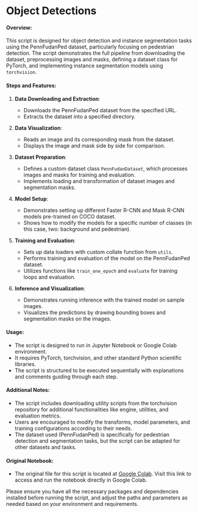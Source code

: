 # Object Detections

#### Overview:
This script is designed for object detection and instance segmentation tasks using the PennFudanPed dataset, particularly focusing on pedestrian detection. The script demonstrates the full pipeline from downloading the dataset, preprocessing images and masks, defining a dataset class for PyTorch, and implementing instance segmentation models using `torchvision`.

#### Steps and Features:

1. **Data Downloading and Extraction**:
   - Downloads the PennFudanPed dataset from the specified URL.
   - Extracts the dataset into a specified directory.

2. **Data Visualization**:
   - Reads an image and its corresponding mask from the dataset.
   - Displays the image and mask side by side for comparison.

3. **Dataset Preparation**:
   - Defines a custom dataset class `PennFudanDataset`, which processes images and masks for training and evaluation.
   - Implements loading and transformation of dataset images and segmentation masks.

4. **Model Setup**:
   - Demonstrates setting up different Faster R-CNN and Mask R-CNN models pre-trained on COCO dataset.
   - Shows how to modify the models for a specific number of classes (in this case, two: background and pedestrian).

5. **Training and Evaluation**:
   - Sets up data loaders with custom collate function from `utils`.
   - Performs training and evaluation of the model on the PennFudanPed dataset.
   - Utilizes functions like `train_one_epoch` and `evaluate` for training loops and evaluation.

6. **Inference and Visualization**:
   - Demonstrates running inference with the trained model on sample images.
   - Visualizes the predictions by drawing bounding boxes and segmentation masks on the images.

#### Usage:
- The script is designed to run in Jupyter Notebook or Google Colab environment.
- It requires PyTorch, torchvision, and other standard Python scientific libraries.
- The script is structured to be executed sequentially with explanations and comments guiding through each step.

#### Additional Notes:
- The script includes downloading utility scripts from the torchvision repository for additional functionalities like engine, utilities, and evaluation metrics.
- Users are encouraged to modify the transforms, model parameters, and training configurations according to their needs.
- The dataset used (PennFudanPed) is specifically for pedestrian detection and segmentation tasks, but the script can be adapted for other datasets and tasks.

#### Original Notebook:
- The original file for this script is located at [Google Colab](https://colab.research.google.com/drive/1iDz-fxmtGOctR1w84zi0snJNcZvlJ01n). Visit this link to access and run the notebook directly in Google Colab.

Please ensure you have all the necessary packages and dependencies installed before running the script, and adjust the paths and parameters as needed based on your environment and requirements.
